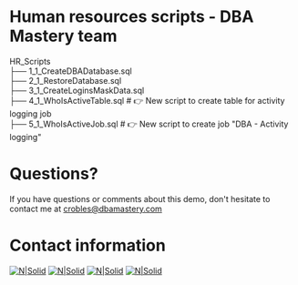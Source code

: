 # Human resources scripts - DBA Mastery team


HR_Scripts  
├── 1_1_CreateDBADatabase.sql  
├── 2_1_RestoreDatabase.sql  
├── 3_1_CreateLoginsMaskData.sql  
├── 4_1_WhoIsActiveTable.sql # 👉 New script to create table for activity logging job  
├── 5_1_WhoIsActiveJob.sql # 👉 New script to create job "DBA - Activity logging"  

# Questions?
If you have questions or comments about this demo, don't hesitate to contact me at <crobles@dbamastery.com>

# Contact information
[![N|Solid](http://dbamastery.com/wp-content/uploads/2018/08/if_twitter_circle_color_107170.png)](https://twitter.com/dbamastery) [![N|Solid](http://dbamastery.com/wp-content/uploads/2018/08/if_github_circle_black_107161.png)](https://github.com/dbamaster) [![N|Solid](http://dbamastery.com/wp-content/uploads/2018/08/if_linkedin_circle_color_107178.png)](https://www.linkedin.com/in/croblesdba/) [![N|Solid](http://dbamastery.com/wp-content/uploads/2018/08/if_browser_1055104.png)](http://dbamastery.com/)

